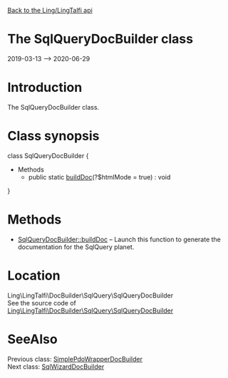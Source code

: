 [Back to the Ling/LingTalfi api](https://github.com/lingtalfi/LingTalfi/blob/master/doc/api/Ling/LingTalfi.md)



The SqlQueryDocBuilder class
================
2019-03-13 --> 2020-06-29






Introduction
============

The SqlQueryDocBuilder class.



Class synopsis
==============


class <span class="pl-k">SqlQueryDocBuilder</span>  {

- Methods
    - public static [buildDoc](https://github.com/lingtalfi/LingTalfi/blob/master/doc/api/Ling/LingTalfi/DocBuilder/SqlQuery/SqlQueryDocBuilder/buildDoc.md)(?$htmlMode = true) : void

}






Methods
==============

- [SqlQueryDocBuilder::buildDoc](https://github.com/lingtalfi/LingTalfi/blob/master/doc/api/Ling/LingTalfi/DocBuilder/SqlQuery/SqlQueryDocBuilder/buildDoc.md) &ndash; Launch this function to generate the documentation for the SqlQuery planet.





Location
=============
Ling\LingTalfi\DocBuilder\SqlQuery\SqlQueryDocBuilder<br>
See the source code of [Ling\LingTalfi\DocBuilder\SqlQuery\SqlQueryDocBuilder](https://github.com/lingtalfi/LingTalfi/blob/master/DocBuilder/SqlQuery/SqlQueryDocBuilder.php)



SeeAlso
==============
Previous class: [SimplePdoWrapperDocBuilder](https://github.com/lingtalfi/LingTalfi/blob/master/doc/api/Ling/LingTalfi/DocBuilder/SimplePdoWrapper/SimplePdoWrapperDocBuilder.md)<br>Next class: [SqlWizardDocBuilder](https://github.com/lingtalfi/LingTalfi/blob/master/doc/api/Ling/LingTalfi/DocBuilder/SqlWizard/SqlWizardDocBuilder.md)<br>
